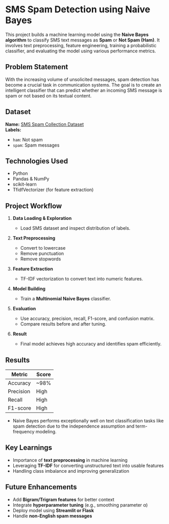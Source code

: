 # SMS Spam Detection using Naive Bayes

This project builds a machine learning model using the **Naive Bayes algorithm** to classify SMS text messages as **Spam** or **Not Spam (Ham)**. It involves text preprocessing, feature engineering, training a probabilistic classifier, and evaluating the model using various performance metrics.


## Problem Statement

With the increasing volume of unsolicited messages, spam detection has become a crucial task in communication systems. The goal is to create an intelligent classifier that can predict whether an incoming SMS message is spam or not based on its textual content.


## Dataset

**Name:** [SMS Spam Collection Dataset](https://www.kaggle.com/datasets/sahilnbajaj/sms-spam-collection)  
**Labels:**  
- `ham`: Not spam  
- `spam`: Spam messages


## Technologies Used

- Python
- Pandas & NumPy
- scikit-learn
- TfidfVectorizer (for feature extraction)

## Project Workflow

1. **Data Loading & Exploration**
   - Load SMS dataset and inspect distribution of labels.

2. **Text Preprocessing**
   - Convert to lowercase
   - Remove punctuation
   - Remove stopwords

3. **Feature Extraction**
   - TF-IDF vectorization to convert text into numeric features.

4. **Model Building**
   - Train a **Multinomial Naive Bayes** classifier.

5. **Evaluation**
   - Use accuracy, precision, recall, F1-score, and confusion matrix.
   - Compare results before and after tuning.

6. **Result**
   - Final model achieves high accuracy and identifies spam efficiently.


## Results

| Metric       | Score     |
|--------------|-----------|
| Accuracy     | ~98%      |
| Precision    | High      |
| Recall       | High      |
| F1-score     | High      |

- Naive Bayes performs exceptionally well on text classification tasks like spam detection due to the independence assumption and term-frequency modeling.


## Key Learnings

- Importance of **text preprocessing** in machine learning
- Leveraging **TF-IDF** for converting unstructured text into usable features
- Handling class imbalance and improving generalization


## Future Enhancements

- Add **Bigram/Trigram features** for better context
- Integrate **hyperparameter tuning** (e.g., smoothing parameter α)
- Deploy model using **Streamlit or Flask**
- Handle **non-English spam messages**
